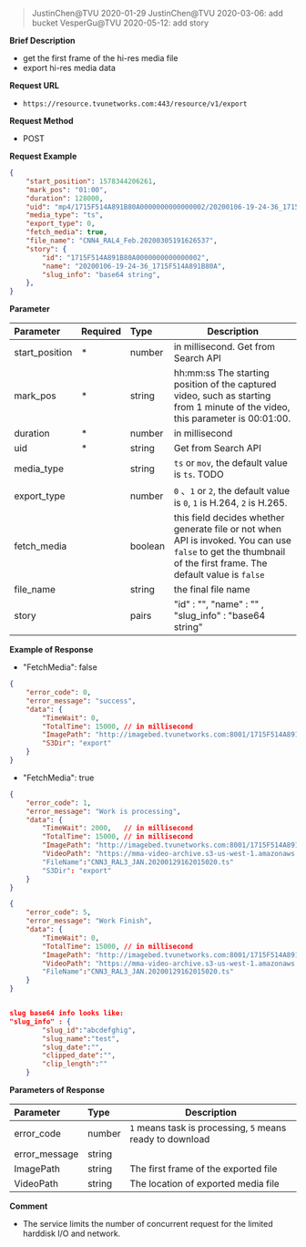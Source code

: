 > JustinChen@TVU 2020-01-29
> JustinChen@TVU 2020-03-06: add bucket 
> VesperGu@TVU 2020-05-12: add story 


**Brief Description** 

- get the first frame of the hi-res media file
- export hi-res media data

**Request URL** 
- `https://resource.tvunetworks.com:443/resource/v1/export`
  
**Request Method**
- POST 

**Request Example**

```JSON
{
	"start_position": 1578344206261,
	"mark_pos": "01:00",
	"duration": 128000,
	"uid": "mp4/1715F514A891B80A0000000000000002/20200106-19-24-36_1715F514A891B80A0000000000000002_938531849D11D411_a6aafadb-f126-4ae5-87c6-4ac6caba6325/1/stream.mpd",
	"media_type": "ts",
	"export_type": 0,
	"fetch_media": true,
	"file_name": "CNN4_RAL4_Feb.20200305191626537",
	"story": {
		"id": "1715F514A891B80A0000000000000002",
		"name": "20200106-19-24-36_1715F514A891B80A",
		"slug_info": "base64 string",
	},
}

```

**Parameter** 

|Parameter|Required|Type|Description|
|:----    |:---|:----- |-----   |
|start_position |\*  |number | in millisecond. Get from Search API 
|mark_pos |\*  |string | hh:mm:ss The starting position of the captured video, such as starting from 1 minute of the video, this parameter is 00:01:00.
|duration |\*  |number | in millisecond 
|uid |\*  |string | Get from Search API 
|media_type |  |string | `ts` or `mov`, the default value is `ts`. TODO
|export_type |  |number | `0` 、`1` or `2`, the default value is `0`, `1` is H.264, `2` is H.265.
|fetch_media |  |boolean | this field decides whether generate file or not when API is invoked. You can use `false` to get the thumbnail of the first frame. The default value is `false`
|file_name |  |string | the final file name
|story |  |pairs | "id" : "", "name" : "" , "slug_info" : "base64 string"

**Example of Response**

- "FetchMedia": false
```JSON
{
	"error_code": 0,
	"error_message": "success",
	"data": {
		"TimeWait": 0,
		"TotalTime": 15000, // in millisecond
		"ImagePath": "http://imagebed.tvunetworks.com:8001/1715F514A891B80A0000000000000002/1715F514A891B80A0000000000000002_20200106-19-24-36_1715F514A891B80A0000000000000002_938531849D11D411_a6aafadb-f126-4ae5-87c6-4ac6caba6325_1578344206261_128000.jpg",
		"S3Dir": "export"
	}
}
```

- "FetchMedia": true
```JSON
{
	"error_code": 1,
	"error_message": "Work is processing",
	"data": {
		"TimeWait": 2000,	// in millisecond
		"TotalTime": 15000, // in millisecond
		"ImagePath": "http://imagebed.tvunetworks.com:8001/1715F514A891B80A0000000000000002/1715F514A891B80A0000000000000002_20200106-19-24-36_1715F514A891B80A0000000000000002_938531849D11D411_a6aafadb-f126-4ae5-87c6-4ac6caba6325_1578344206261_128000.jpg",
		"VideoPath": "https://mma-video-archive.s3-us-west-1.amazonaws.com/export/CNN3_RAL3_JAN.20200129162015020.ts"
		"FileName":"CNN3_RAL3_JAN.20200129162015020.ts"
		"S3Dir": "export"
	}
}
```

```JSON
{
	"error_code": 5,
	"error_message": "Work Finish",
	"data": {
		"TimeWait": 0,
		"TotalTime": 15000, // in millisecond
		"ImagePath": "http://imagebed.tvunetworks.com:8001/1715F514A891B80A0000000000000002/1715F514A891B80A0000000000000002_20200106-19-24-36_1715F514A891B80A0000000000000002_938531849D11D411_a6aafadb-f126-4ae5-87c6-4ac6caba6325_1578344206261_128000.jpg",
		"VideoPath": "https://mma-video-archive.s3-us-west-1.amazonaws.com/export/CNN3_RAL3_JAN.20200129162015020.ts"
		"FileName":"CNN3_RAL3_JAN.20200129162015020.ts"
	}
}


slug base64 info looks like:
"slug_info" : {
    	"slug_id":"abcdefghig",
    	"slug_name":"test",
    	"slug_date":"",
    	"clipped_date":"",
    	"clip_length":""
	}
```

**Parameters of Response** 

|Parameter|Type|Description|
|:-----  |:-----|----- |
|error_code |number  | `1` means task is processing, `5` means ready to download |
|error_message |string  | |
|ImagePath |string  | The first frame of the exported file |
|VideoPath |string  | The location of exported media file |

**Comment** 

- The service limits the number of concurrent request for the limited harddisk I/O and network.
        
